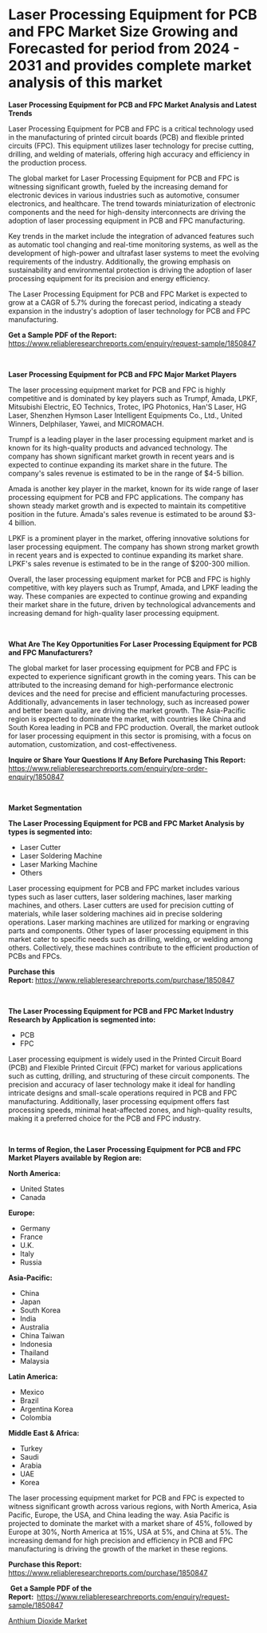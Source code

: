 <p><h1>Laser Processing Equipment for PCB and FPC Market Size Growing and Forecasted for period from 2024 - 2031 and provides complete market analysis of this market</h1></p><p><strong>Laser Processing Equipment for PCB and FPC Market Analysis and Latest Trends</strong></p>
<p><p>Laser Processing Equipment for PCB and FPC is a critical technology used in the manufacturing of printed circuit boards (PCB) and flexible printed circuits (FPC). This equipment utilizes laser technology for precise cutting, drilling, and welding of materials, offering high accuracy and efficiency in the production process.</p><p>The global market for Laser Processing Equipment for PCB and FPC is witnessing significant growth, fueled by the increasing demand for electronic devices in various industries such as automotive, consumer electronics, and healthcare. The trend towards miniaturization of electronic components and the need for high-density interconnects are driving the adoption of laser processing equipment in PCB and FPC manufacturing.</p><p>Key trends in the market include the integration of advanced features such as automatic tool changing and real-time monitoring systems, as well as the development of high-power and ultrafast laser systems to meet the evolving requirements of the industry. Additionally, the growing emphasis on sustainability and environmental protection is driving the adoption of laser processing equipment for its precision and energy efficiency.</p><p>The Laser Processing Equipment for PCB and FPC Market is expected to grow at a CAGR of 5.7% during the forecast period, indicating a steady expansion in the industry's adoption of laser technology for PCB and FPC manufacturing.</p></p>
<p><strong>Get a Sample PDF of the Report:&nbsp;</strong> <a href="https://www.reliableresearchreports.com/enquiry/request-sample/1850847">https://www.reliableresearchreports.com/enquiry/request-sample/1850847</a></p>
<p>&nbsp;</p>
<p><strong>Laser Processing Equipment for PCB and FPC Major Market Players</strong></p>
<p><p>The laser processing equipment market for PCB and FPC is highly competitive and is dominated by key players such as Trumpf, Amada, LPKF, Mitsubishi Electric, EO Technics, Trotec, IPG Photonics, Han'S Laser, HG Laser, Shenzhen Hymson Laser Intelligent Equipments Co., Ltd., United Winners, Delphilaser, Yawei, and MICROMACH.</p><p>Trumpf is a leading player in the laser processing equipment market and is known for its high-quality products and advanced technology. The company has shown significant market growth in recent years and is expected to continue expanding its market share in the future. The company's sales revenue is estimated to be in the range of $4-5 billion.</p><p>Amada is another key player in the market, known for its wide range of laser processing equipment for PCB and FPC applications. The company has shown steady market growth and is expected to maintain its competitive position in the future. Amada's sales revenue is estimated to be around $3-4 billion.</p><p>LPKF is a prominent player in the market, offering innovative solutions for laser processing equipment. The company has shown strong market growth in recent years and is expected to continue expanding its market share. LPKF's sales revenue is estimated to be in the range of $200-300 million.</p><p>Overall, the laser processing equipment market for PCB and FPC is highly competitive, with key players such as Trumpf, Amada, and LPKF leading the way. These companies are expected to continue growing and expanding their market share in the future, driven by technological advancements and increasing demand for high-quality laser processing equipment.</p></p>
<p>&nbsp;</p>
<p><strong>What Are The Key Opportunities For Laser Processing Equipment for PCB and FPC Manufacturers?</strong></p>
<p><p>The global market for laser processing equipment for PCB and FPC is expected to experience significant growth in the coming years. This can be attributed to the increasing demand for high-performance electronic devices and the need for precise and efficient manufacturing processes. Additionally, advancements in laser technology, such as increased power and better beam quality, are driving the market growth. The Asia-Pacific region is expected to dominate the market, with countries like China and South Korea leading in PCB and FPC production. Overall, the market outlook for laser processing equipment in this sector is promising, with a focus on automation, customization, and cost-effectiveness.</p></p>
<p><strong>Inquire or Share Your Questions If Any Before Purchasing This Report:</strong> <a href="https://www.reliableresearchreports.com/enquiry/pre-order-enquiry/1850847">https://www.reliableresearchreports.com/enquiry/pre-order-enquiry/1850847</a></p>
<p>&nbsp;</p>
<p><strong>Market Segmentation</strong></p>
<p><strong>The Laser Processing Equipment for PCB and FPC Market Analysis by types is segmented into:</strong></p>
<p><ul><li>Laser Cutter</li><li>Laser Soldering Machine</li><li>Laser Marking Machine</li><li>Others</li></ul></p>
<p><p>Laser processing equipment for PCB and FPC market includes various types such as laser cutters, laser soldering machines, laser marking machines, and others. Laser cutters are used for precision cutting of materials, while laser soldering machines aid in precise soldering operations. Laser marking machines are utilized for marking or engraving parts and components. Other types of laser processing equipment in this market cater to specific needs such as drilling, welding, or welding among others. Collectively, these machines contribute to the efficient production of PCBs and FPCs.</p></p>
<p><strong>Purchase this Report:&nbsp;</strong><a href="https://www.reliableresearchreports.com/purchase/1850847">https://www.reliableresearchreports.com/purchase/1850847</a></p>
<p>&nbsp;</p>
<p><strong>The Laser Processing Equipment for PCB and FPC Market Industry Research by Application is segmented into:</strong></p>
<p><ul><li>PCB</li><li>FPC</li></ul></p>
<p><p>Laser processing equipment is widely used in the Printed Circuit Board (PCB) and Flexible Printed Circuit (FPC) market for various applications such as cutting, drilling, and structuring of these circuit components. The precision and accuracy of laser technology make it ideal for handling intricate designs and small-scale operations required in PCB and FPC manufacturing. Additionally, laser processing equipment offers fast processing speeds, minimal heat-affected zones, and high-quality results, making it a preferred choice for the PCB and FPC industry.</p></p>
<p>&nbsp;</p>
<p><strong>In terms of Region, the Laser Processing Equipment for PCB and FPC Market Players available by Region are:</strong></p>
<p>
    <p> <strong> North America: </strong>
        <ul>
            <li>United States</li>
            <li>Canada</li>
        </ul>
        </p> 
    <p> <strong> Europe: </strong>
        <ul>
            <li>Germany</li>
            <li>France</li>
            <li>U.K.</li>
            <li>Italy</li>
            <li>Russia</li>
        </ul>
        </p> 
    <p> <strong> Asia-Pacific: </strong>
        <ul>
            <li>China</li>
            <li>Japan</li>
            <li>South Korea</li>
            <li>India</li>
            <li>Australia</li>
            <li>China Taiwan</li>
            <li>Indonesia</li>
            <li>Thailand</li>
            <li>Malaysia</li>
        </ul>
        </p> 
    <p> <strong> Latin America: </strong>
        <ul>
            <li>Mexico</li>
            <li>Brazil</li>
            <li>Argentina Korea</li>
            <li>Colombia</li>
        </ul>
        </p> 
    <p> <strong> Middle East & Africa: </strong>
        <ul>
            <li>Turkey</li>
            <li>Saudi</li>
            <li>Arabia</li>
            <li>UAE</li>
            <li>Korea</li>
        </ul>
    </p>
    </p>
<p><p>The laser processing equipment market for PCB and FPC is expected to witness significant growth across various regions, with North America, Asia Pacific, Europe, the USA, and China leading the way. Asia Pacific is projected to dominate the market with a market share of 45%, followed by Europe at 30%, North America at 15%, USA at 5%, and China at 5%. The increasing demand for high precision and efficiency in PCB and FPC manufacturing is driving the growth of the market in these regions.</p></p>
<p><strong>Purchase this Report: </strong><a href="https://www.reliableresearchreports.com/purchase/1850847">https://www.reliableresearchreports.com/purchase/1850847</a></p>
<p>&nbsp;<strong>Get a Sample PDF of the Report:&nbsp;&nbsp;</strong><a href="https://www.reliableresearchreports.com/enquiry/request-sample/1850847">https://www.reliableresearchreports.com/enquiry/request-sample/1850847</a></p>
<p><strong></strong></p>
<p><p><a href="https://github.com/Sinjinluong3e0awx2m195k76/Market-Research-Report-List-1/blob/main/anthium-dioxide-market.md">Anthium Dioxide Market</a></p></p>
